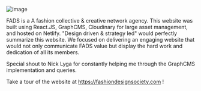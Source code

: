 ![image](https://res.cloudinary.com/fadscloud/image/upload/v1620911979/SocialMediaBanner.png)


FADS is a A fashion collective & creative network agency. This website was built using React.JS, GraphCMS, Cloudinary for large asset management, and hosted on Netlify. "Design driven & strategy led" would perfectly summarize this website. We focused on delivering an engaging website that would not only communicate FADS value but display the hard work and dedication of all its members. 

Special shout to Nick Lyga for constantly helping me through the GraphCMS implementation and queries. 

Take a tour of the website at https://fashiondesignsociety.com !
